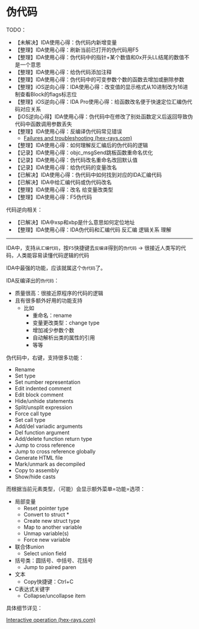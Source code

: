 # 伪代码

TODO：

* 【未解决】IDA使用心得：伪代码内新增变量
* 【整理】IDA使用心得：刷新当前已打开的伪代码用F5
* 【整理】IDA使用心得：伪代码中的指针+某个数值和0x开头LL结尾的数值不是一个意思
* 【整理】IDA使用心得：给伪代码添加注释
* 【整理】IDA使用心得：伪代码中的可变参数个数的函数去增加或删除参数
* 【整理】iOS逆向心得：IDA使用心得：改变值的显示格式从10进制改为16进制查看Block的flags标志位
* 【整理】iOS逆向心得：IDA Pro使用心得：给函数改名便于快速定位汇编伪代码对应关系
* 【iOS逆向心得】IDA使用心得：伪代码中在修改了别处函数定义后返回导致伪代码中函数调用参数丢失
* 【整理】IDA使用心得：反编译伪代码常见错误
  * [Failures and troubleshooting (hex-rays.com)](https://www.hex-rays.com/products/decompiler/manual/failures.shtml)
* 【整理】IDA使用心得：如何理解反汇编后的伪代码的逻辑
* 【记录】IDA使用心得：objc_msgSend跳板函数重命名优化
* 【记录】IDA使用心得：伪代码改名重命名改回默认值
* 【记录】IDA使用心得：给伪代码的变量改名
* 【已解决】IDA使用心得：伪代码中如何找到对应的IDA汇编代码
* 【已解决】IDA中给汇编代码或伪代码改名
* 【整理】IDA使用心得：改名 给变量改类型
* 【整理】IDA使用心得：F5伪代码

代码逆向相关：

* 【已解决】IDA中xsp和xbp是什么意思如何定位地址
* 【整理】IDA使用心得：IDA伪代码和汇编代码 反汇编 逻辑关系 理解

---

IDA中，支持从`汇编代码`，按`F5`快捷键去`反编译`得到的`伪代码` -> 很接近人类写的代码，人类能容易读懂代码逻辑的代码

IDA中最强的功能，应该就属这个`伪代码`了。

IDA反编译出的`伪代码`：

* 质量很高：很接近原程序的代码的逻辑
* 且有很多额外好用的功能支持
  * 比如
    * 重命名：rename
    * 变量更改类型：change type
    * 增加减少参数个数
    * 自动解析出类的属性的引用
    * 等等

伪代码中，右键，支持很多功能：

* Rename
* Set type
* Set number representation
* Edit indented comment
* Edit block comment
* Hide/unhide statements
* Split/unsplit expression
* Force call type
* Set call type
* Add/del variadic arguments
* Del function argument
* Add/delete function return type
* Jump to cross reference
* Jump to cross reference globally
* Generate HTML file
* Mark/unmark as decompiled
* Copy to assembly
* Show/hide casts

而根据当前元素类型，（可能）会显示额外菜单=功能=选项：

* 局部变量
  * Reset pointer type
  * Convert to struct *
  * Create new struct type
  * Map to another variable
  * Unmap variable(s)
  * Force new variable
* 联合体union
  * Select union field
* 括号类：圆括号、中括号、花括号
  * Jump to paired paren
* 文本
  * Copy快捷键：Ctrl+C
* C表达式关键字
  * Collapse/uncollapse item

具体细节详见：

[Interactive operation (hex-rays.com)](https://www.hex-rays.com/products/decompiler/manual/interactive.shtml)
